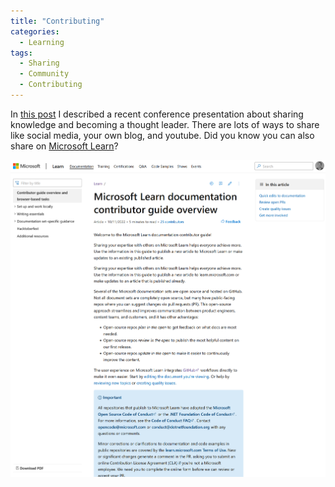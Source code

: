 ```yaml
---
title: "Contributing"
categories:
  - Learning
tags:
  - Sharing
  - Community
  - Contributing
---
```


In [this post](./share-your-knowledge/) I described a recent conference presentation about sharing knowledge and becoming a thought leader. There are lots of ways to share like social media, your own blog, and youtube. Did you know you can also share on [Microsoft Learn](https://learn.microsoft.com/answers/products/?wt.mc_id=pdebruin_content_blog_cnl_csasci)?

![Contributor guide](../assets/images/20220708-contributing.png)

